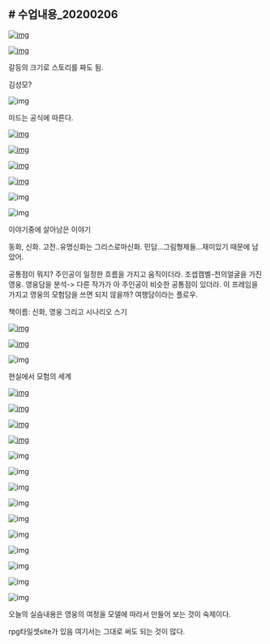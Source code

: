 ## # 수업내용_20200206

[![img](https://postfiles.pstatic.net/MjAyMDAyMDZfOTIg/MDAxNTgwOTQ4ODI2MzI4.AjJEit27eBqXZQgwomIKGqiEzFYb8p-6-c8KolXgftcg.igPdlGseaOKue1TDdMizSW06K8jTEje7klNuQ5wFKAMg.PNG.yumin9838/image.png?type=w966)](https://blog.naver.com/PostList.nhn?blogId=yumin9838&widgetTypeCall=true&from=section&topReferer=https%3A%2F%2Fsection.blog.naver.com%2FBlogHome.nhn%3FdirectoryNo%3D0%26currentPage%3D1%26groupId%3D0&directAccess=true#)



[![img](https://postfiles.pstatic.net/MjAyMDAyMDZfMTg0/MDAxNTgwOTQ5NDc5Nzc2.YFGW_N-YHsjwN_nvkSOfqMckRFUrgEot_2k3F8XunQ4g.brYFpRhPbe6MOdEEdEFf8AQ0yf3YeyNMpBUFL7OvKXEg.PNG.yumin9838/image.png?type=w966)](https://blog.naver.com/PostList.nhn?blogId=yumin9838&widgetTypeCall=true&from=section&topReferer=https%3A%2F%2Fsection.blog.naver.com%2FBlogHome.nhn%3FdirectoryNo%3D0%26currentPage%3D1%26groupId%3D0&directAccess=true#)

갈등의 크기로 스토리를 짜도 됨.



김성모?

![img](https://postfiles.pstatic.net/MjAyMDAyMDZfMzEg/MDAxNTgwOTUwMjQ1NDY2.q5SL5iWqDntZh3SfVl40RaMIllndg5PXZywrhYI6Hcog.lfmtWQpGdD5AFYR6ryDdETAhxWJyUGCNNSKBW7Y1HyAg.PNG.yumin9838/image.png?type=w966)

미드는 공식에 따른다.

[![img](https://postfiles.pstatic.net/MjAyMDAyMDZfMjQ5/MDAxNTgwOTUxMTkxMjU3.JdXk60Cvlvp-lvxO3993QeDeBjQmYDoKztC_5IYqfrAg.kWX1Nts-I77RUVSxaJy2vcGpLQ2JT0qpO7mv58aAJ3Ag.PNG.yumin9838/image.png?type=w966)](https://blog.naver.com/PostList.nhn?blogId=yumin9838&widgetTypeCall=true&from=section&topReferer=https%3A%2F%2Fsection.blog.naver.com%2FBlogHome.nhn%3FdirectoryNo%3D0%26currentPage%3D1%26groupId%3D0&directAccess=true#)

[![img](https://postfiles.pstatic.net/MjAyMDAyMDZfMTgw/MDAxNTgwOTUxNDQ3Mjgw.Gu2ZLmsZSdupb38rl9OXpFqWg05fUxdThyBZpoPhYr0g.sRn3PuAlJkz36cz1i5uOJCwog9yQdQUrGZ3rDu2YUkEg.PNG.yumin9838/image.png?type=w966)](https://blog.naver.com/PostList.nhn?blogId=yumin9838&widgetTypeCall=true&from=section&topReferer=https%3A%2F%2Fsection.blog.naver.com%2FBlogHome.nhn%3FdirectoryNo%3D0%26currentPage%3D1%26groupId%3D0&directAccess=true#)

[![img](https://postfiles.pstatic.net/MjAyMDAyMDZfMTE2/MDAxNTgwOTUxNzM1MTAw.okNuTtOjps7uP3qmee14fWIriU9qDs3HT7VhaZKSI7wg.UDGJ24krG-biPjJ_r6rJOTPiPDaheN8qSW5MADUAgHcg.PNG.yumin9838/image.png?type=w966)](https://blog.naver.com/PostList.nhn?blogId=yumin9838&widgetTypeCall=true&from=section&topReferer=https%3A%2F%2Fsection.blog.naver.com%2FBlogHome.nhn%3FdirectoryNo%3D0%26currentPage%3D1%26groupId%3D0&directAccess=true#)

[![img](https://postfiles.pstatic.net/MjAyMDAyMDZfNzUg/MDAxNTgwOTUxODE0Mjk5.8CM9fFMLu-MKuqt008H7URYB--YMkE4f5N5B8jfQpzMg.j4dRhvM-FCPdT98R03Pjbj5kiluzzaPGPmJAGMGrFqYg.PNG.yumin9838/image.png?type=w966)](https://blog.naver.com/PostList.nhn?blogId=yumin9838&widgetTypeCall=true&from=section&topReferer=https%3A%2F%2Fsection.blog.naver.com%2FBlogHome.nhn%3FdirectoryNo%3D0%26currentPage%3D1%26groupId%3D0&directAccess=true#)

![img](https://postfiles.pstatic.net/MjAyMDAyMDZfNDkg/MDAxNTgwOTUxODcxNzA2.db5ZizknYoLBxYc10VbV7nyf4tMKlCLkaQMdhLCAVxcg.o19zDhszb9Z9dtOsPz-czTV_ajET9WtsN2xCGhKaQQwg.PNG.yumin9838/image.png?type=w966)

![img](https://postfiles.pstatic.net/MjAyMDAyMDZfMyAg/MDAxNTgwOTUxOTU2MDgz.XLNG_oTl0CW4JdNrJI4u1seQZvSZvD8hUbqWUJfEOQwg.OzKMgfq49AsGq7QT0jsQ0CrweYY8WOqSL4vT8jsXGrEg.PNG.yumin9838/image.png?type=w966)

이야기중에 살아남은 이야기

동화, 신화. 고전..유명신화는 그리스로마신화. 민담...그림형제들...재미있기 때문에 남았어.

공통점이 뭐지? 주인공이 일정한 흐름을 가지고 움직이더라. 조셉캠벨-천의얼굴을 가진 영웅. 영웅담을 분석-> 다른 작가가 아 주인공이 비슷한 공통점이 있더라. 이 프레임을 가지고 영웅의 모험담을 쓰면 되지 않을까? 여행담이라는 플로우. 



책이름: 신화, 영웅 그리고 시나리오 스기

[![img](https://postfiles.pstatic.net/MjAyMDAyMDZfMTQ1/MDAxNTgwOTUyNDM1OTIw.5SDRGPpmxKZOByMwkQw6xVg5m9_0imWiBl7tNyo79LMg.7FuOzrwlrD8gAhPcCyyqlEn8pAoMUToT7rflln7fhTwg.PNG.yumin9838/image.png?type=w966)](https://blog.naver.com/PostList.nhn?blogId=yumin9838&widgetTypeCall=true&from=section&topReferer=https%3A%2F%2Fsection.blog.naver.com%2FBlogHome.nhn%3FdirectoryNo%3D0%26currentPage%3D1%26groupId%3D0&directAccess=true#)

[![img](https://postfiles.pstatic.net/MjAyMDAyMDZfMTQ1/MDAxNTgwOTUyNjMzMDE5.0BZKgwcS9UDzkuXK9LOJIiOLoo5u7huG06fGXD8lNAAg.YNC3yBGMbDDxe6EeSzcAmMPnyr_c3tHjwpsB8DEga3cg.PNG.yumin9838/image.png?type=w966)](https://blog.naver.com/PostList.nhn?blogId=yumin9838&widgetTypeCall=true&from=section&topReferer=https%3A%2F%2Fsection.blog.naver.com%2FBlogHome.nhn%3FdirectoryNo%3D0%26currentPage%3D1%26groupId%3D0&directAccess=true#)

![img](https://postfiles.pstatic.net/MjAyMDAyMDZfNjAg/MDAxNTgwOTUyNzI0MDYx.rttWH5eaOHD3C-L-W2FwCqyFU5yKxTt9X_I9hzyW0sUg.v1hcoNJKeNdtWHBj0eJEZLBDEm8H-Elu77zio-s2ZkAg.PNG.yumin9838/image.png?type=w966)

현실에서 모험의 세계

[![img](https://postfiles.pstatic.net/MjAyMDAyMDZfMzAg/MDAxNTgwOTUyODEyNzQy.-hM1x_2OY7z-i-wHDspfDSMHpqpQ_D5gYrPGvz2pwn8g._zkVz-DxEW7nvdHcA_lXaFfLQKzq0gZqzOjAB0VO9B0g.PNG.yumin9838/image.png?type=w966)](https://blog.naver.com/PostList.nhn?blogId=yumin9838&widgetTypeCall=true&from=section&topReferer=https%3A%2F%2Fsection.blog.naver.com%2FBlogHome.nhn%3FdirectoryNo%3D0%26currentPage%3D1%26groupId%3D0&directAccess=true#)

[![img](https://postfiles.pstatic.net/MjAyMDAyMDZfMTg4/MDAxNTgwOTUyOTA3MTgy.sqtrGDJdLxmDaYe0vy56t26jslscK7r2Vfz0IAO4xy8g.QjxSKc2YP5oZLtMhv0yi0hntqiVaY3plHCxbcOBbPoYg.PNG.yumin9838/image.png?type=w966)](https://blog.naver.com/PostList.nhn?blogId=yumin9838&widgetTypeCall=true&from=section&topReferer=https%3A%2F%2Fsection.blog.naver.com%2FBlogHome.nhn%3FdirectoryNo%3D0%26currentPage%3D1%26groupId%3D0&directAccess=true#)

[![img](https://postfiles.pstatic.net/MjAyMDAyMDZfMjg0/MDAxNTgwOTUzMDE2MDg0.acrWaqXuEqvH8ZmLPij--Ydp0r_GoLeNjoVezeImiWgg.uqBfVH0mRvXjVRPzxm3XvzXHFZXdDGy3Vqa5FnV8ZYEg.PNG.yumin9838/image.png?type=w966)](https://blog.naver.com/PostList.nhn?blogId=yumin9838&widgetTypeCall=true&from=section&topReferer=https%3A%2F%2Fsection.blog.naver.com%2FBlogHome.nhn%3FdirectoryNo%3D0%26currentPage%3D1%26groupId%3D0&directAccess=true#)

[![img](https://postfiles.pstatic.net/MjAyMDAyMDZfMjc4/MDAxNTgwOTUzMDQ3NjQw.sIAQCm-5-tqMBw8Lg6FCZlCg79iR14ppvd-bM9Mxsdsg.JWTL9R-WMknEP5ZUg7k-EdADKdP-HyuuxyF0SnMkzeAg.PNG.yumin9838/image.png?type=w966)](https://blog.naver.com/PostList.nhn?blogId=yumin9838&widgetTypeCall=true&from=section&topReferer=https%3A%2F%2Fsection.blog.naver.com%2FBlogHome.nhn%3FdirectoryNo%3D0%26currentPage%3D1%26groupId%3D0&directAccess=true#)

![img](https://postfiles.pstatic.net/MjAyMDAyMDZfMjA1/MDAxNTgwOTUzMTc4MzU4.MH8rpHnIfCLcCYqDmG9EFumtmIK4Vzan3P-8KrRBjQcg.clMG4CYzHH_t0Ty-d2sFPh_g-8_HXLwSFjjYEOL3Oqwg.PNG.yumin9838/image.png?type=w966)

![img](https://postfiles.pstatic.net/MjAyMDAyMDZfNTgg/MDAxNTgwOTUzMjA2MzEw.AqBJOwfep634NgDleut8wERdcBbDrQwllId_Kt-mjhwg.vFNUTuBjHuV_vIhpieVDsylUDmSSMocyGFs9P1tz8Zsg.PNG.yumin9838/image.png?type=w966)

![img](https://postfiles.pstatic.net/MjAyMDAyMDZfNTYg/MDAxNTgwOTUzMzYzMjc5.Te_PlyQOTxMIWpAzRCJ7E2W_WPsjbSoIN_isXKN69ecg.UV3yuhyK0ToUvqxHIH09uGphMZ4y5YEb1oLf0grAsqUg.PNG.yumin9838/image.png?type=w966)

![img](https://postfiles.pstatic.net/MjAyMDAyMDZfMTE5/MDAxNTgwOTUzNDI3MjE4.ewwrTWHRQIE5k3-IkKofC3I4E5RMkFlx7RAlwLRuQmIg.jTe2cBHDq1aZCcdXBadIBkZxomcf2tw5dojB6JXsMuAg.PNG.yumin9838/image.png?type=w966)

![img](https://postfiles.pstatic.net/MjAyMDAyMDZfNTEg/MDAxNTgwOTUzNTM2NTk2.Oeb_uKUrqzaQRbYo0aD-r4-M4CbPo7W55pQCpcI9eawg.OE4_FNsRhmSTn2KH-L7b4wZnoeq8i5xoeBO_F8c2cvUg.PNG.yumin9838/image.png?type=w966)

![img](https://postfiles.pstatic.net/MjAyMDAyMDZfMTM0/MDAxNTgwOTUzNjI5NjEz.Ew3XPBPoGIj_h1R65BaJuGVb3ZC9PlQCfLIZiTa-mUog.r-kL8jdYwu26tn677-6h8bhyyeAnTjeN9CTGC5EZQoMg.PNG.yumin9838/image.png?type=w966)

![img](https://postfiles.pstatic.net/MjAyMDAyMDZfMjQx/MDAxNTgwOTUzNzM3MDI4.hHdy_0z5Lx0u-noJAmq32IXxZUiqQnJcjlur_9ht660g.X9YTt85z_0F5j621XvED9k1sBRHB2cYbm6cKWivwloYg.PNG.yumin9838/image.png?type=w966)

![img](https://postfiles.pstatic.net/MjAyMDAyMDZfNDgg/MDAxNTgwOTUzODA4NTQ1.UXWZfvFT9Em0cdRB1mwFHaol2LnSzqnmkQML8M98QHkg.EPUhhcjxOLbcUNDO99pi4fCcORe6LowdHDN2rKQceLcg.PNG.yumin9838/image.png?type=w966)

![img](https://postfiles.pstatic.net/MjAyMDAyMDZfMTI3/MDAxNTgwOTUzOTE2MjQw.UQtLBemZgtnXuXCvMYy4Z7mw8njKyBfOp7p123S030sg.WsBPX7mv6GrfI66gbf53BWankgDXN2df74Gcet9gjTUg.PNG.yumin9838/image.png?type=w966)

![img](https://postfiles.pstatic.net/MjAyMDAyMDZfMTM5/MDAxNTgwOTUzOTI2ODcy.cxCz73WYdD7J63z4152C07fVC7FDZrC_8FbYTKjIX7Mg.e3PT2HA696uFjk4VOnhIEHlpLifALKAewFQ9t4uVYOYg.PNG.yumin9838/image.png?type=w966)

오늘의 실슴내용은 영웅의 여정을 모델에 따라서 만들어 보는 것이 숙제이다.



rpg타일셋site가 있음 여기서는 그대로 써도 되는 것이 많다.